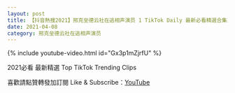 ```yaml
---
layout: post
title: 【抖音熱搜2021】邢克垒德云社在逃相声演员 1 TikTok Daily 最新必看精選合集2021 04 08
date: 2021-04-08
category: 邢克垒德云社在逃相声演员
---
```


{% include youtube-video.html id="Gx3p1mZjrfU" %}

2021必看 最新精選 Top TikTok Trending Clips

喜歡請點贊轉發加訂閱 Like & Subscribe：[YouTube](https://www.youtube.com/channel/UCAoR7VcanIPd04uEq_GIylA/videos)

